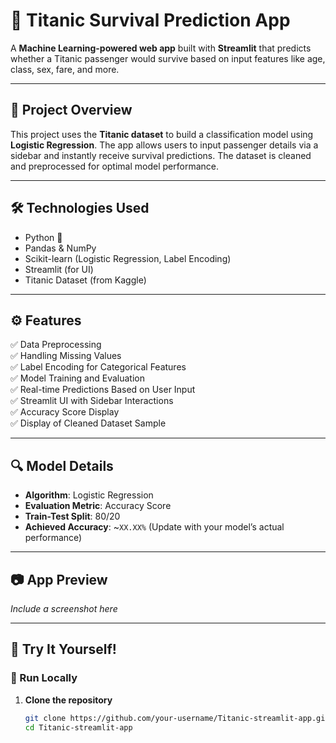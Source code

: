 # 🚢 Titanic Survival Prediction App

A **Machine Learning-powered web app** built with **Streamlit** that predicts whether a Titanic passenger would survive based on input features like age, class, sex, fare, and more.

---

## 📌 Project Overview

This project uses the **Titanic dataset** to build a classification model using **Logistic Regression**. The app allows users to input passenger details via a sidebar and instantly receive survival predictions. The dataset is cleaned and preprocessed for optimal model performance.

---

## 🛠️ Technologies Used

- Python 🐍
- Pandas & NumPy
- Scikit-learn (Logistic Regression, Label Encoding)
- Streamlit (for UI)
- Titanic Dataset (from Kaggle)

---

## ⚙️ Features

✅ Data Preprocessing  
✅ Handling Missing Values  
✅ Label Encoding for Categorical Features  
✅ Model Training and Evaluation  
✅ Real-time Predictions Based on User Input  
✅ Streamlit UI with Sidebar Interactions  
✅ Accuracy Score Display  
✅ Display of Cleaned Dataset Sample

---

## 🔍 Model Details

- **Algorithm**: Logistic Regression
- **Evaluation Metric**: Accuracy Score
- **Train-Test Split**: 80/20
- **Achieved Accuracy**: ~`XX.XX%` (Update with your model’s actual performance)

---

## 📷 App Preview

*Include a screenshot here*

---

## 🧪 Try It Yourself!

### 🚀 Run Locally

1. **Clone the repository**
   ```bash
   git clone https://github.com/your-username/Titanic-streamlit-app.git
   cd Titanic-streamlit-app


